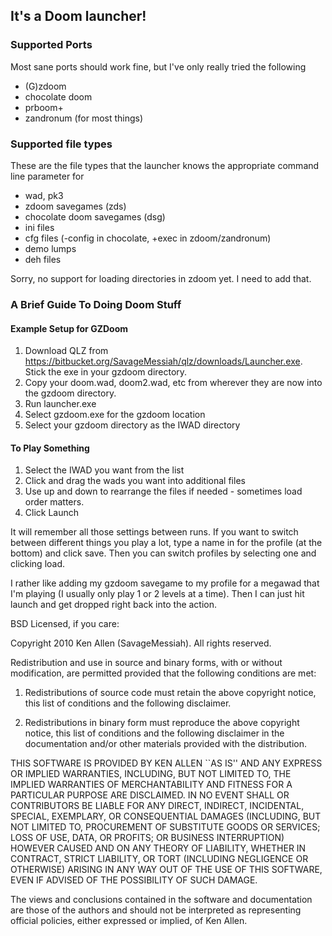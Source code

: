## It's a Doom launcher!
### Supported Ports

Most sane ports should work fine, but I've only really tried the following
* (G)zdoom
* chocolate doom
* prboom+
* zandronum (for most things)

### Supported file types
These are the file types that the launcher knows the appropriate command line parameter for
* wad, pk3
* zdoom savegames (zds)
* chocolate doom savegames (dsg)
* ini files
* cfg files (-config in chocolate, +exec in zdoom/zandronum)
* demo lumps
* deh files

Sorry, no support for loading directories in zdoom yet. I need to add that.

### A Brief Guide To Doing Doom Stuff

#### Example Setup for GZDoom
1. Download QLZ from https://bitbucket.org/SavageMessiah/qlz/downloads/Launcher.exe. Stick the exe in your gzdoom directory.
2. Copy your doom.wad, doom2.wad, etc from wherever they are now into the gzdoom directory.
3. Run launcher.exe
4. Select gzdoom.exe for the gzdoom location
5. Select your gzdoom directory as the IWAD directory

#### To Play Something
1. Select the IWAD you want from the list
2. Click and drag the wads you want into additional files
3. Use up and down to rearrange the files if needed - sometimes load order matters.
4. Click Launch

It will remember all those settings between runs. If you want to switch between different things you play a lot, type a name in for the profile (at the bottom) and click save. Then you can switch profiles by selecting one and clicking load.

I rather like adding my gzdoom savegame to my profile for a megawad that I'm playing (I usually only play 1 or 2 levels at a time). Then I can just hit launch and get dropped right back into the action.

BSD Licensed, if you care:

Copyright 2010 Ken Allen (SavageMessiah). All rights reserved.

Redistribution and use in source and binary forms, with or without modification, are
permitted provided that the following conditions are met:

   1. Redistributions of source code must retain the above copyright notice, this list of
      conditions and the following disclaimer.

   2. Redistributions in binary form must reproduce the above copyright notice, this list
      of conditions and the following disclaimer in the documentation and/or other materials
      provided with the distribution.

THIS SOFTWARE IS PROVIDED BY KEN ALLEN ``AS IS'' AND ANY EXPRESS OR IMPLIED
WARRANTIES, INCLUDING, BUT NOT LIMITED TO, THE IMPLIED WARRANTIES OF MERCHANTABILITY AND
FITNESS FOR A PARTICULAR PURPOSE ARE DISCLAIMED. IN NO EVENT SHALL <COPYRIGHT HOLDER> OR
CONTRIBUTORS BE LIABLE FOR ANY DIRECT, INDIRECT, INCIDENTAL, SPECIAL, EXEMPLARY, OR
CONSEQUENTIAL DAMAGES (INCLUDING, BUT NOT LIMITED TO, PROCUREMENT OF SUBSTITUTE GOODS OR
SERVICES; LOSS OF USE, DATA, OR PROFITS; OR BUSINESS INTERRUPTION) HOWEVER CAUSED AND ON
ANY THEORY OF LIABILITY, WHETHER IN CONTRACT, STRICT LIABILITY, OR TORT (INCLUDING
NEGLIGENCE OR OTHERWISE) ARISING IN ANY WAY OUT OF THE USE OF THIS SOFTWARE, EVEN IF
ADVISED OF THE POSSIBILITY OF SUCH DAMAGE.

The views and conclusions contained in the software and documentation are those of the
authors and should not be interpreted as representing official policies, either expressed
or implied, of Ken Allen.
